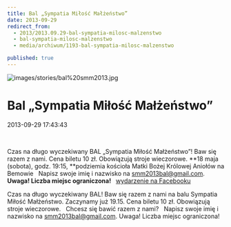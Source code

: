 ```yaml
---
title: Bal „Sympatia Miłość Małżeństwo”
date: 2013-09-29
redirect_from: 
  - 2013/2013.09.29-bal-sympatia-milosc-malzenstwo
  - bal-sympatia-milosc-malzenstwo
  - media/archiwum/1193-bal-sympatia-milosc-malzenstwo

published: true
---
```



![images/stories/bal%20smm2013.jpg](images/stories/bal%20smm2013.jpg)

# Bal „Sympatia Miłość Małżeństwo”

<time>2013-09-29 17:43:43</time>


&nbsp;

Czas na długo wyczekiwany BAL „Sympatia Miłość Małżeństwo”! Baw się razem z nami.
 Cena biletu 10 zł. Obowiązują stroje wieczorowe.
**18 maja (sobota), godz. 19:15,
**podziemia kościoła Matki Bożej Królowej Aniołów na Bemowie
&nbsp;
Napisz swoje imię i nazwisko na smm2013bal@gmail.com.
**Uwaga! Liczba miejsc ograniczona!**
**&nbsp;**
[ wydarzenie na Facebooku](https://www.facebook.com/events/140780749441447/) **&nbsp;** &nbsp;

Czas na długo wyczekiwany BAL! Baw się razem z nami na balu Sympatia Miłość Małżeństwo. Zaczynamy już 19.15. Cena biletu 10 zł. Obowiązują stroje wieczorowe.
&nbsp;
Chcesz się bawić razem z nami?
&nbsp;
Napisz swoje imię i nazwisko na smm2013bal@gmail.com.
Uwaga! Liczba miejsc ograniczona!



<!--{{json:{"created_date":"2013-09-29 17:43:43","publish_down":"0000-00-00 00:00:00","id":"5299"}}}-->